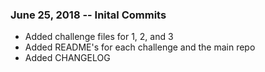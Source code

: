 ### June 25, 2018 -- Inital Commits

- Added challenge files for 1, 2, and 3
- Added README's for each challenge and the main repo
- Added CHANGELOG